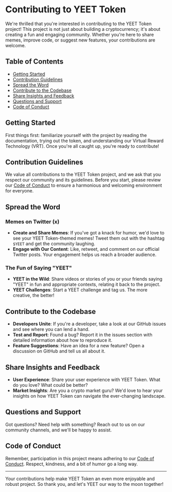 # Contributing to YEET Token

We're thrilled that you're interested in contributing to the YEET Token project! This project is not just about building a cryptocurrency; it's about creating a fun and engaging community. Whether you're here to share memes, improve code, or suggest new features, your contributions are welcome.

## Table of Contents

- [Getting Started](#getting-started)
- [Contribution Guidelines](#contribution-guidelines)
- [Spread the Word](#spread-the-word)
- [Contribute to the Codebase](#contribute-to-the-codebase)
- [Share Insights and Feedback](#share-insights-and-feedback)
- [Questions and Support](#questions-and-support)
- [Code of Conduct](#code-of-conduct)

## Getting Started

First things first: familiarize yourself with the project by reading the documentation, trying out the token, and understanding our Virtual Reward Technology (VRT). Once you're all caught up, you're ready to contribute!

## Contribution Guidelines

We value all contributions to the YEET Token project, and we ask that you respect our community and its guidelines. Before you start, please review our [Code of Conduct](CODE_OF_CONDUCT.md) to ensure a harmonious and welcoming environment for everyone.

## Spread the Word

### Memes on Twitter (x)

- **Create and Share Memes**: If you've got a knack for humor, we'd love to see your YEET Token-themed memes! Tweet them out with the hashtag `$YEET` and get the community laughing.
- **Engage with Our Content**: Like, retweet, and comment on our official Twitter posts. Your engagement helps us reach a broader audience.

### The Fun of Saying "YEET"

- **YEET in the Wild**: Share videos or stories of you or your friends saying "YEET" in fun and appropriate contexts, relating it back to the project.
- **YEET Challenges**: Start a YEET challenge and tag us. The more creative, the better!

## Contribute to the Codebase

- **Developers Unite**: If you're a developer, take a look at our GitHub issues and see where you can lend a hand.
- **Test and Report**: Found a bug? Report it in the issues section with detailed information about how to reproduce it.
- **Feature Suggestions**: Have an idea for a new feature? Open a discussion on GitHub and tell us all about it.

## Share Insights and Feedback

- **User Experience**: Share your user experience with YEET Token. What do you love? What could be better?
- **Market Insights**: Are you a crypto market guru? We'd love to hear your insights on how YEET Token can navigate the ever-changing landscape.

## Questions and Support

Got questions? Need help with something? Reach out to us on our community channels, and we'll be happy to assist.

## Code of Conduct

Remember, participation in this project means adhering to our [Code of Conduct](CODE_OF_CONDUCT.md). Respect, kindness, and a bit of humor go a long way.

---

Your contributions help make YEET Token an even more enjoyable and robust project. So thank you, and let's YEET our way to the moon together!

